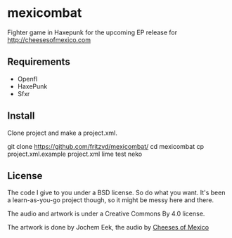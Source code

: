 # mexicombat
Fighter game in Haxepunk for the upcoming EP release for http://cheesesofmexico.com

## Requirements
* Openfl
* HaxePunk
* Sfxr

## Install
Clone project and make a project.xml. 

  git clone https://github.com/fritzvd/mexicombat/
  cd mexicombat
  cp project.xml.example project.xml
  lime test neko

## License
The code I give to you under a BSD license. So do what you want. It's been a learn-as-you-go project though, so it might be messy here and there.

The audio and artwork is under a Creative Commons By 4.0 license. 

The artwork is done by Jochem Eek, the audio by [Cheeses of Mexico](http://cheesesofmexico.com)

